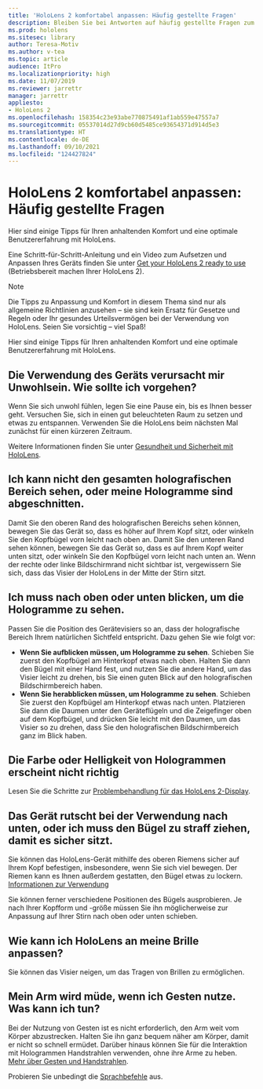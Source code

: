 ```yaml
---
title: 'HoloLens 2 komfortabel anpassen: Häufig gestellte Fragen'
description: Bleiben Sie bei Antworten auf häufig gestellte Fragen zum persönlichen Anpassen Ihrer HoloLens 2 und zum anhaltenden Komfort in Mixed Reality-Erlebnissen auf dem neuesten Stand.
ms.prod: hololens
ms.sitesec: library
author: Teresa-Motiv
ms.author: v-tea
ms.topic: article
audience: ItPro
ms.localizationpriority: high
ms.date: 11/07/2019
ms.reviewer: jarrettr
manager: jarrettr
appliesto:
- HoloLens 2
ms.openlocfilehash: 158354c23e93abe770875491af1ab559e47557a7
ms.sourcegitcommit: 05537014d27d9cb60d5485ce93654371d914d5e3
ms.translationtype: HT
ms.contentlocale: de-DE
ms.lasthandoff: 09/10/2021
ms.locfileid: "124427824"
---
```

# <a name="hololens-2-fit-and-comfort-frequently-asked-questions"></a>HoloLens 2 komfortabel anpassen: Häufig gestellte Fragen

Hier sind einige Tipps für Ihren anhaltenden Komfort und eine optimale Benutzererfahrung mit HoloLens.

Eine Schritt-für-Schritt-Anleitung und ein Video zum Aufsetzen und Anpassen Ihres Geräts finden Sie unter [Get your HoloLens 2 ready to use](hololens2-setup.md) (Betriebsbereit machen Ihrer HoloLens 2).

> [!NOTE]
> Die Tipps zu Anpassung und Komfort in diesem Thema sind nur als allgemeine Richtlinien anzusehen – sie sind kein Ersatz für Gesetze und Regeln oder Ihr gesundes Urteilsvermögen bei der Verwendung von HoloLens. Seien Sie vorsichtig – viel Spaß!

Hier sind einige Tipps für Ihren anhaltenden Komfort und eine optimale Benutzererfahrung mit HoloLens.

## <a name="im-experiencing-discomfort-when-i-use-my-device-what-should-i-do"></a>Die Verwendung des Geräts verursacht mir Unwohlsein. Wie sollte ich vorgehen?

Wenn Sie sich unwohl fühlen, legen Sie eine Pause ein, bis es Ihnen besser geht. Versuchen Sie, sich in einen gut beleuchteten Raum zu setzen und etwas zu entspannen. Verwenden Sie die HoloLens beim nächsten Mal zunächst für einen kürzeren Zeitraum.

Weitere Informationen finden Sie unter [Gesundheit und Sicherheit mit HoloLens](https://go.microsoft.com/fwlink/p/?LinkId=746661).

## <a name="i-cant-see-the-whole-holographic-frame-or-my-holograms-are-cut-off"></a>Ich kann nicht den gesamten holografischen Bereich sehen, oder meine Hologramme sind abgeschnitten.

Damit Sie den oberen Rand des holografischen Bereichs sehen können, bewegen Sie das Gerät so, dass es höher auf Ihrem Kopf sitzt, oder winkeln Sie den Kopfbügel vorn leicht nach oben an. Damit Sie den unteren Rand sehen können, bewegen Sie das Gerät so, dass es auf Ihrem Kopf weiter unten sitzt, oder winkeln Sie den Kopfbügel vorn leicht nach unten an. Wenn der rechte oder linke Bildschirmrand nicht sichtbar ist, vergewissern Sie sich, dass das Visier der HoloLens in der Mitte der Stirn sitzt.

## <a name="i-need-to-look-up-or-down-to-see-holograms"></a>Ich muss nach oben oder unten blicken, um die Hologramme zu sehen.

Passen Sie die Position des Gerätevisiers so an, dass der holografische Bereich Ihrem natürlichen Sichtfeld entspricht. Dazu gehen Sie wie folgt vor:

- **Wenn Sie aufblicken müssen, um Hologramme zu sehen**. Schieben Sie zuerst den Kopfbügel am Hinterkopf etwas nach oben. Halten Sie dann den Bügel mit einer Hand fest, und nutzen Sie die andere Hand, um das Visier leicht zu drehen, bis Sie einen guten Blick auf den holografischen Bildschirmbereich haben.
- **Wenn Sie herabblicken müssen, um Hologramme zu sehen**. Schieben Sie zuerst den Kopfbügel am Hinterkopf etwas nach unten. Platzieren Sie dann die Daumen unter den Geräteflügeln und die Zeigefinger oben auf dem Kopfbügel, und drücken Sie leicht mit den Daumen, um das Visier so zu drehen, dass Sie den holografischen Bildschirmbereich ganz im Blick haben.

## <a name="hologram-image-color-or-brightness-does-not-look-right"></a>Die Farbe oder Helligkeit von Hologrammen erscheint nicht richtig

Lesen Sie die Schritte zur [Problembehandlung für das HoloLens 2-Display](hololens2-display.md).

## <a name="the-device-slides-down-when-im-using-it-or-i-need-to-make-the-headband-too-tight-to-keep-it-secure"></a>Das Gerät rutscht bei der Verwendung nach unten, oder ich muss den Bügel zu straff ziehen, damit es sicher sitzt.

Sie können das HoloLens-Gerät mithilfe des oberen Riemens sicher auf Ihrem Kopf befestigen, insbesondere, wenn Sie sich viel bewegen. Der Riemen kann es Ihnen außerdem gestatten, den Bügel etwas zu lockern. [Informationen zur Verwendung](hololens2-setup.md#adjust-fit)

Sie können ferner verschiedene Positionen des Bügels ausprobieren. Je nach Ihrer Kopfform und -größe müssen Sie ihn möglicherweise zur Anpassung auf Ihrer Stirn nach oben oder unten schieben.

## <a name="how-can-i-adjust-hololens-to-fit-with-my-glasses"></a>Wie kann ich HoloLens an meine Brille anpassen?

Sie können das Visier neigen, um das Tragen von Brillen zu ermöglichen.

## <a name="my-arm-gets-tired-when-i-use-gestures-what-can-i-do"></a>Mein Arm wird müde, wenn ich Gesten nutze. Was kann ich tun?

Bei der Nutzung von Gesten ist es nicht erforderlich, den Arm weit vom Körper abzustrecken. Halten Sie ihn ganz bequem näher am Körper, damit er nicht so schnell ermüdet. Darüber hinaus können Sie für die Interaktion mit Hologrammen Handstrahlen verwenden, ohne ihre Arme zu heben. [Mehr über Gesten und Handstrahlen](hololens2-basic-usage.md#the-hand-tracking-frame).

Probieren Sie unbedingt die [Sprachbefehle](hololens-cortana.md) aus.
